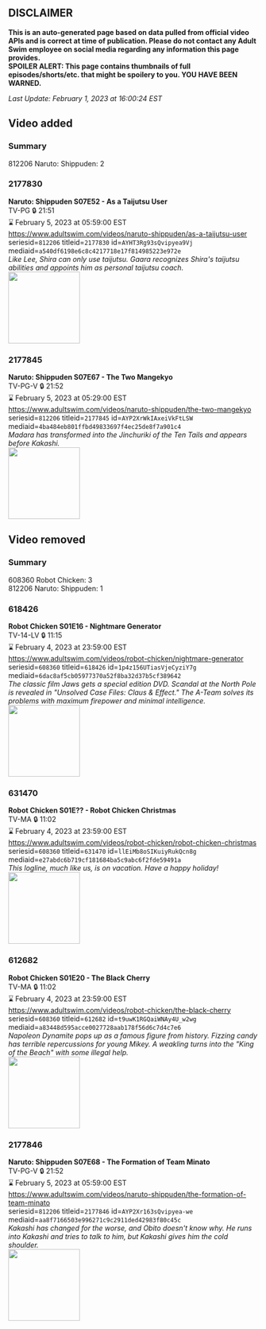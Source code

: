 ## DISCLAIMER
**This is an auto-generated page based on data pulled from official video APIs and is correct at time of publication. Please do not contact any Adult Swim employee on social media regarding any information this page provides.**  
**SPOILER ALERT: This page contains thumbnails of full episodes/shorts/etc. that might be spoilery to you. YOU HAVE BEEN WARNED.**  

_Last Update: February 1, 2023 at 16:00:24 EST_
## Video added
### Summary
812206 Naruto: Shippuden: 2  
### 2177830
**Naruto: Shippuden S07E52 - As a Taijutsu User**  
TV-PG 🔒 21:51  
⌛ February 5, 2023 at 05:59:00 EST  
https://www.adultswim.com/videos/naruto-shippuden/as-a-taijutsu-user  
seriesid=`812206` titleid=`2177830` id=`AYHT3Rg93sQvipyea9Vj` mediaid=`a540df6198e6c8c4217718e17f814985223e972e`  
_Like Lee, Shira can only use taijutsu. Gaara recognizes Shira's taijutsu abilities and appoints him as personal taijutsu coach._  
<a href="https://media.cdn.adultswim.com/uploads/20220706/thumbnails/2_22761725230-NarutoShippuden_400_AsATaijutsuUser.png"><img src="https://media.cdn.adultswim.com/uploads/20220706/thumbnails/2_22761725230-NarutoShippuden_400_AsATaijutsuUser.png" height="144px" /></a>
### 2177845
**Naruto: Shippuden S07E67 - The Two Mangekyo**  
TV-PG-V 🔒 21:52  
⌛ February 5, 2023 at 05:29:00 EST  
https://www.adultswim.com/videos/naruto-shippuden/the-two-mangekyo  
seriesid=`812206` titleid=`2177845` id=`AYP2XrWkIAxeiVkFtLSW` mediaid=`4ba484eb801ffbd49833697f4ec25de8f7a901c4`  
_Madara has transformed into the Jinchuriki of the Ten Tails and appears before Kakashi._  
<a href="https://media.cdn.adultswim.com/uploads/20221026/thumbnails/2_221026115508-NarutoShippuden_415_TheTwoMangekyo.png"><img src="https://media.cdn.adultswim.com/uploads/20221026/thumbnails/2_221026115508-NarutoShippuden_415_TheTwoMangekyo.png" height="144px" /></a>
## Video removed
### Summary
608360 Robot Chicken: 3  
812206 Naruto: Shippuden: 1  
### 618426
**Robot Chicken S01E16 - Nightmare Generator**  
TV-14-LV 🔒 11:15  
⌛ February 4, 2023 at 23:59:00 EST  
https://www.adultswim.com/videos/robot-chicken/nightmare-generator  
seriesid=`608360` titleid=`618426` id=`1p4z156UTiasVjeCyziY7g` mediaid=`6dac8af5cb05977370a52f8ba32d37b5cf389642`  
_The classic film Jaws gets a special edition DVD.  Scandal at the North Pole is revealed in "Unsolved Case Files: Claus & Effect." The A-Team solves its problems with maximum firepower and minimal intelligence._  
<a href="https://media.cdn.adultswim.com/uploads/20200326/thumbnails/2_2032621377-robotchicken_003.jpg"><img src="https://media.cdn.adultswim.com/uploads/20200326/thumbnails/2_2032621377-robotchicken_003.jpg" height="144px" /></a>
### 631470
**Robot Chicken S01E?? - Robot Chicken Christmas**  
TV-MA 🔒 11:02  
⌛ February 4, 2023 at 23:59:00 EST  
https://www.adultswim.com/videos/robot-chicken/robot-chicken-christmas  
seriesid=`608360` titleid=`631470` id=`llEiMb8oSIKuiyRukQcn8g` mediaid=`e27abdc6b719cf181684ba5c9abc6f2fde59491a`  
_This logline, much like us, is on vacation.  Have a happy holiday!_  
<a href="https://media.cdn.adultswim.com/uploads/20200324/thumbnails/2_203241013368-robotchicken_xmas2005.jpg"><img src="https://media.cdn.adultswim.com/uploads/20200324/thumbnails/2_203241013368-robotchicken_xmas2005.jpg" height="144px" /></a>
### 612682
**Robot Chicken S01E20 - The Black Cherry**  
TV-MA 🔒 11:02  
⌛ February 4, 2023 at 23:59:00 EST  
https://www.adultswim.com/videos/robot-chicken/the-black-cherry  
seriesid=`608360` titleid=`612682` id=`t9uwK1RGQaiWNAy4U_w2wg` mediaid=`a83448d595acce0027728aab178f56d6c7d4c7e6`  
_Napoleon Dynamite pops up as a famous figure from history. Fizzing candy has terrible repercussions for young Mikey. A weakling turns into the "King of the Beach" with some illegal help._  
<a href="https://media.cdn.adultswim.com/uploads/20200327/thumbnails/2_20327842545-robotchicken_020.jpg"><img src="https://media.cdn.adultswim.com/uploads/20200327/thumbnails/2_20327842545-robotchicken_020.jpg" height="144px" /></a>
### 2177846
**Naruto: Shippuden S07E68 - The Formation of Team Minato**  
TV-PG-V 🔒 21:52  
⌛ February 5, 2023 at 05:59:00 EST  
https://www.adultswim.com/videos/naruto-shippuden/the-formation-of-team-minato  
seriesid=`812206` titleid=`2177846` id=`AYP2Xr163sQvipyea-we` mediaid=`aa8f7166503e996271c9c2911ded42983f80c45c`  
_Kakashi has changed for the worse, and Obito doesn't know why. He runs into Kakashi and tries to talk to him, but Kakashi gives him the cold shoulder._  
<a href="https://media.cdn.adultswim.com/uploads/20221026/thumbnails/2_2210261156427-NarutoShippuden_416_TheFormationOfTeamMinato.png"><img src="https://media.cdn.adultswim.com/uploads/20221026/thumbnails/2_2210261156427-NarutoShippuden_416_TheFormationOfTeamMinato.png" height="144px" /></a>
